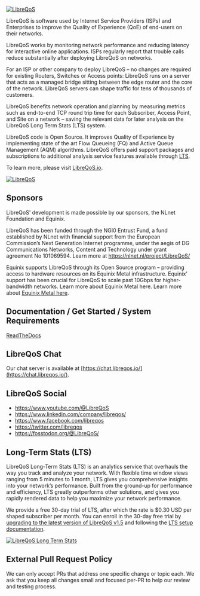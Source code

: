 <a href="https://libreqos.io/"><img alt="LibreQoS" src="https://github.com/user-attachments/assets/6277d475-3d80-4e6c-adaa-6983b4b93348"></a>

LibreQoS is software used by Internet Service Providers (ISPs) and Enterprises to improve the Quality of Experience (QoE) of end-users on their networks. 

LibreQoS works by monitoring network performance and reducing latency for interactive online applications. ISPs regularly report that trouble calls reduce substantially after deploying LibreQoS on networks.

For an ISP or other company to deploy LibreQoS – no changes are required for existing Routers, Switches or Access points: LibreQoS runs on a server that acts as a managed bridge sitting between the edge router and the core of the network. LibreQoS servers can shape traffic for tens of thousands of customers.

LibreQoS benefits network operation and planning by measuring metrics such as end-to-end TCP round trip time for each Subscriber, Access Point, and Site on a network – saving the relevant data for later analysis on the LibreQoS Long Term Stats (LTS) system.

LibreQoS code is Open Source. It improves Quality of Experience by implementing state of the art Flow Queueing (FQ) and Active Queue Management (AQM) algorithms. LibreQoS offers paid support packages and subscriptions to additional analysis service features available through [LTS](https://libreqos.io/lts/).



To learn more, please visit [LibreQoS.io](https://libreqos.io/).

<a href="https://libreqos.io/"><img alt="LibreQoS" src="https://i0.wp.com/libreqos.io/wp-content/uploads/2024/12/v1.5-BETA-4-3.jpg?w=3698&ssl=1"></a></a>

## Sponsors

LibreQoS' development is made possible by our sponsors, the NLnet Foundation and Equinix.

LibreQoS has been funded through the NGI0 Entrust Fund, a fund established by NLnet with financial support from the European Commission’s Next Generation Internet programme, under the aegis of DG Communications Networks, Content and Technology under grant agreement No 101069594. Learn more at https://nlnet.nl/project/LibreQoS/

Equinix supports LibreQoS through its Open Source program – providing access to hardware resources on its Equinix Metal infrastructure. Equinix’ support has been crucial for LibreQoS to scale past 10Gbps for higher-bandwidth networks. Learn more about Equinix Metal here.
Learn more about [Equinix Metal here](https://deploy.equinix.com/metal/).

## Documentation / Get Started / System Requirements

[ReadTheDocs](https://libreqos.readthedocs.io/en/latest/)

## LibreQoS Chat

Our chat server is available at [https://chat.libreqos.io/](https://chat.libreqos.io/).

## LibreQoS Social
- https://www.youtube.com/@LibreQoS
- https://www.linkedin.com/company/libreqos/
- https://www.facebook.com/libreqos
- https://twitter.com/libreqos
- https://fosstodon.org/@LibreQoS/

## Long-Term Stats (LTS)

LibreQoS Long-Term Stats (LTS) is an analytics service that overhauls the way you track and analyze your network. With flexible time window views ranging from 5 minutes to 1 month, LTS gives you  comprehensive insights into your network’s performance. Built from the ground-up for performance and efficiency, LTS greatly outperforms other solutions, and gives you rapidly rendered data to help you maximize your network performance.

We provide a free 30-day trial of LTS, after which the rate is $0.30 USD per shaped subscriber per month.
You can enroll in the 30-day free trial by [upgrading to the latest version of LibreQoS v1.5](https://libreqos.io/#get-started) and following the [LTS setup documentation](https://libreqos.readthedocs.io/en/latest/docs/v2.0/lts.html).

<a href="https://libreqos.io/"><img alt="LibreQoS Long Term Stats" src="https://i0.wp.com/libreqos.io/wp-content/uploads/2023/11/01-Dashboard.png"></a></a>

## External Pull Request Policy

We can only accept PRs that address one specific change or topic each. We ask that you keep all changes small and focused per-PR to help our review and testing process.

